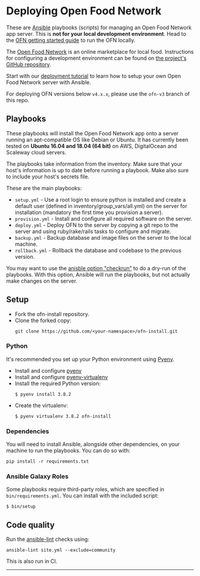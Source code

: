 Deploying Open Food Network
===========================

These are [Ansible](http://docs.ansible.com/ansible/) playbooks (scripts) for managing an Open Food Network app server. This is **not for your local development environment**. Head to the [OFN getting started guide](https://github.com/openfoodfoundation/openfoodnetwork/blob/master/GETTING_STARTED.md) to run the OFN locally.

The [Open Food Network](http://openfoodnetwork.org) is an online marketplace for local food. Instructions for configuring a development environment can be found on [the project's GitHub repository](https://github.com/openfoodfoundation/openfoodnetwork).

Start with our [deployment tutorial](https://github.com/openfoodfoundation/ofn-install/wiki) to learn how to setup your own Open Food Network server with Ansible.

For deploying OFN versions below `v4.x.x`, please use the `ofn-v3` branch of this repo.

## Playbooks

These playbooks will install the Open Food Network app onto a server running an apt-compatible OS like Debian or Ubuntu. It has currently been tested on **Ubuntu 16.04 and 18.04 (64 bit)** on AWS, DigitalOcean and Scaleway cloud servers.

The playbooks take information from the inventory. Make sure that your host's information is up to date before running a playbook. Make also sure to include your host's secrets file.

These are the main playbooks:

* `setup.yml` - Use a root login to ensure python is installed and create a default user (defined in inventory/group_vars/all.yml) on the server for installation (mandatory the first time you provision a server).
* `provision.yml` - Install and configure all required software on the server.
* `deploy.yml` - Deploy OFN to the server by copying a git repo to the server and using ruby/rake/rails tasks to configure and migrate.
* `backup.yml` - Backup database and image files on the server to the local machine.
* `rollback.yml` - Rollback the database and codebase to the previous version.

You may want to use the [anisble option "checkrun"](http://docs.ansible.com/playbooks_checkmode.html) to do a dry-run of the playbooks. With this option, Ansible will run the playbooks, but not actually make changes on the server.


## Setup

* Fork the ofn-install repository.
* Clone the forked copy:
  ```
  git clone https://github.com/<your-namespace>/ofn-install.git
  ```

### Python

It's recommended you set up your Python environment using [Pyenv](https://github.com/pyenv/pyenv).

* Install and configure [pyenv](https://github.com/pyenv/pyenv)
* Install and configure [pyenv-virtualenv](https://github.com/pyenv/pyenv-virtualenv)
* Install the required Python version:
  ```
  $ pyenv install 3.8.2
  ```
* Create the virtualenv:
  ```
  $ pyenv virtualenv 3.8.2 ofn-install
  ```

### Dependencies

You will need to install Ansible, alongside other dependencies, on your machine to run the playbooks. You can do so with:

```
pip install -r requirements.txt
```

### Ansible Galaxy Roles

Some playbooks require third-party roles, which are specified in `bin/requirements.yml`. You can install with the included script:

```
$ bin/setup
```


## Code quality

Run the [ansible-lint](https://github.com/willthames/ansible-lint) checks using:
```
ansible-lint site.yml --exclude=community
```

This is also run in CI.

---
